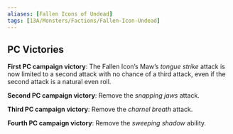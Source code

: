 ```yaml
---
aliases: [Fallen Icons of Undead]
tags: [13A/Monsters/Factions/Fallen-Icon-Undead]
---
```


## PC Victories

**First PC campaign victory**: The Fallen Icon’s Maw’s *tongue strike* attack is now limited to a second attack with no chance of a third attack, even if the second attack is a natural even roll.

**Second PC campaign victory**: Remove the *snapping jaws* attack.

**Third PC campaign victory**: Remove the *charnel breath* attack.

**Fourth PC campaign victory**: Remove the *sweeping shadow* ability.